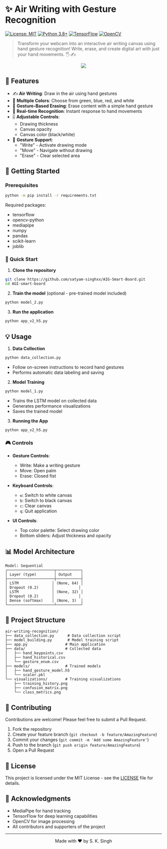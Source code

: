 # ✨ Air Writing with Gesture Recognition

[![License: MIT](https://img.shields.io/badge/License-MIT-yellow.svg)](https://opensource.org/licenses/MIT)
[![Python 3.8+](https://img.shields.io/badge/python-3.8+-blue.svg)](https://www.python.org/downloads/)
[![TensorFlow](https://img.shields.io/badge/TensorFlow-2.0+-orange.svg)](https://www.tensorflow.org/)
[![OpenCV](https://img.shields.io/badge/OpenCV-4.0+-green.svg)](https://opencv.org/)

> Transform your webcam into an interactive air writing canvas using hand gesture recognition! Write, erase, and create digital art with just your hand movements. 🖐️✍️

<p align="center">
  <img src="data/images/Demo.png">
</p>

## 🌟 Features

- ✍️ **Air Writing**: Draw in the air using hand gestures
- 🎨 **Multiple Colors**: Choose from green, blue, red, and white
- 🧹 **Gesture-Based Erasing**: Erase content with a simple hand gesture
- 🎯 **Real-time Recognition**: Instant response to hand movements
- 🎚️ **Adjustable Controls**: 
  - Drawing thickness
  - Canvas opacity
  - Canvas color (black/white)
- 💪 **Gesture Support**:
  - "Write" - Activate drawing mode
  - "Move" - Navigate without drawing
  - "Erase" - Clear selected area

## 🚀 Getting Started

### Prerequisites

```bash
python -m pip install -r requirements.txt
```

Required packages:
- tensorflow
- opencv-python
- mediapipe
- numpy
- pandas
- scikit-learn
- joblib

### 🎯 Quick Start

1. **Clone the repository**
```bash
git clone https://github.com/satyam-singhxx/AIG-Smart-Board.git
cd AGI-smart-board
```

2. **Train the model** (optional - pre-trained model included)
```bash
python model_2.py
```

3. **Run the application**
```bash
python app_v2_h5.py
```

## 💡 Usage

1. **Data Collection**
```bash
python data_collection.py
```
- Follow on-screen instructions to record hand gestures
- Performs automatic data labeling and saving

2. **Model Training**
```bash
python model_1.py
```
- Trains the LSTM model on collected data
- Generates performance visualizations
- Saves the trained model

3. **Running the App**
```bash
python app_v2_h5.py
```

### 🎮 Controls

- **Gesture Controls**:
  - Write: Make a writing gesture
  - Move: Open palm
  - Erase: Closed fist

- **Keyboard Controls**:
  - `w`: Switch to white canvas
  - `b`: Switch to black canvas
  - `c`: Clear canvas
  - `q`: Quit application

- **UI Controls**:
  - Top color palette: Select drawing color
  - Bottom sliders: Adjust thickness and opacity

## 📊 Model Architecture

```
Model: Sequential
┌─────────────────────┬───────────┐
│ Layer (type)        │ Output    │
├─────────────────────┼───────────┤
│ LSTM               │ (None, 64) │
│ Dropout (0.2)      │           │
│ LSTM               │ (None, 32) │
│ Dropout (0.2)      │           │
│ Dense (softmax)    │ (None, 3)  │
└─────────────────────┴───────────┘
```

## 📁 Project Structure

```
air-writing-recognition/
├── data_collection.py      # Data collection script
├── model_building.py       # Model training script
├── app.py                 # Main application
├── data/                  # Collected data
│   ├── hand_keypoints.csv
│   ├── hand_historical.csv
│   └── gesture_enum.csv
├── models/                # Trained models
│   ├── hand_gesture_model.h5
│   └── scaler.pkl
└── visualizations/        # Training visualizations
    ├── training_history.png
    ├── confusion_matrix.png
    └── class_metrics.png
```

## 🤝 Contributing

Contributions are welcome! Please feel free to submit a Pull Request.

1. Fork the repository
2. Create your feature branch (`git checkout -b feature/AmazingFeature`)
3. Commit your changes (`git commit -m 'Add some AmazingFeature'`)
4. Push to the branch (`git push origin feature/AmazingFeature`)
5. Open a Pull Request

## 📝 License

This project is licensed under the MIT License - see the [LICENSE](LICENSE) file for details.

## 🙏 Acknowledgments

- MediaPipe for hand tracking
- TensorFlow for deep learning capabilities
- OpenCV for image processing
- All contributors and supporters of the project

---

<p align="center">
  Made with ❤️ by S. K. Singh
</p>
